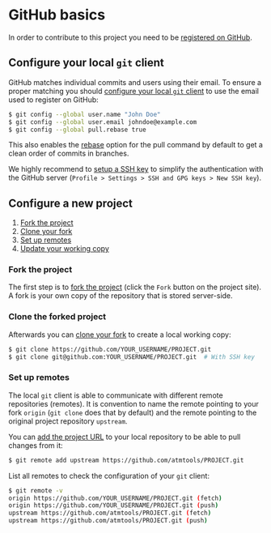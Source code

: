 # GitHub basics
In order to contribute to this project you need to be
[registered on GitHub](github-join).

## Configure your local ``git`` client
GitHub matches individual commits and users using their email. To ensure a 
proper matching you should [configure your local ``git`` client][git-setup]
to use the email used to register on GitHub:
```bash
$ git config --global user.name "John Doe"
$ git config --global user.email johndoe@example.com
$ git config --global pull.rebase true
```

This also enables the [rebase][atlassian-rebase] option for the pull command by
default to get a clean order of commits in branches.

We highly recommend to [setup a SSH key][github-ssh] to simplify the 
authentication with the GitHub server
(``Profile > Settings > SSH and GPG keys > New SSH key``).

## Configure a new project

1. [Fork the project](#fork-the-project)
2. [Clone your fork](#clone-the-forked-project)
3. [Set up remotes](#set-up-remotes)
4. [Update your working copy](#update-your-working-copy)

### Fork the project
The first step is to [fork the project][github-fork] (click the ``Fork`` 
button on the project site). A fork is your own copy of the repository that is
stored server-side.

### Clone the forked project
Afterwards you can [clone your fork][atlassian-clone] to create a local 
working copy:
```bash
$ git clone https://github.com/YOUR_USERNAME/PROJECT.git
$ git clone git@github.com:YOUR_USERNAME/PROJECT.git  # With SSH key
```

### Set up remotes
The local ``git`` client is able to communicate with different remote 
repositories (remotes). It is convention to name the remote pointing to your
 fork ``origin`` (``git clone`` does that by default) and the remote 
 pointing to the original project repository ``upstream``.
 
You can [add the project URL][github-remote] to your local repository to be 
able to pull changes from it:
```bash
$ git remote add upstream https://github.com/atmtools/PROJECT.git
```

List all remotes to check the configuration of your ``git`` client:
```bash
$ git remote -v
origin https://github.com/YOUR_USERNAME/PROJECT.git (fetch)
origin https://github.com/YOUR_USERNAME/PROJECT.git (push)
upstream https://github.com/atmtools/PROJECT.git (fetch)
upstream https://github.com/atmtools/PROJECT.git (push)
```


[atlassian-rebase]: https://www.atlassian.com/git/tutorials/rewriting-history/git-rebase
[atlassian-clone]: https://www.atlassian.com/git/tutorials/setting-up-a-repository/git-clone
[github-fork]: https://help.github.com/en/articles/fork-a-repo
[github-join]: https://github.com/join
[github-remote]: https://help.github.com/en/articles/adding-a-remote
[github-ssh]: https://help.github.com/en/articles/connecting-to-github-with-ssh
[git-setup]: https://git-scm.com/book/en/v2/Getting-Started-First-Time-Git-Setup
